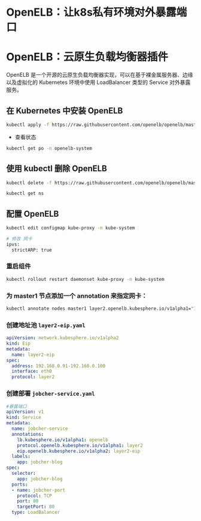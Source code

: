 # OpenELB：让k8s私有环境对外暴露端口


# OpenELB：云原生负载均衡器插件
OpenELB 是一个开源的云原生负载均衡器实现，可以在基于裸金属服务器、边缘以及虚拟化的 Kubernetes 环境中使用 LoadBalancer 类型的 Service 对外暴露服务。
## 在 Kubernetes 中安装 OpenELB
```sh
kubectl apply -f https://raw.githubusercontent.com/openelb/openelb/master/deploy/openelb.yaml
```
- 查看状态
```sh
kubectl get po -n openelb-system
```

## 使用 kubectl 删除 OpenELB
```sh
kubectl delete -f https://raw.githubusercontent.com/openelb/openelb/master/deploy/openelb.yaml
```
```sh
kubectl get ns
```

## 配置 OpenELB
```sh
kubectl edit configmap kube-proxy -n kube-system

# 修改 网卡
ipvs:
  strictARP: true
```
### 重启组件  
```sh
kubectl rollout restart daemonset kube-proxy -n kube-system
```
### 为 master1 节点添加一个 annotation 来指定网卡：  
```sh
kubectl annotate nodes master1 layer2.openelb.kubesphere.io/v1alpha1="192.168.0.2"
```
### 创建地址池 `layer2-eip.yaml`
```yaml
apiVersion: network.kubesphere.io/v1alpha2
kind: Eip
metadata:
  name: layer2-eip
spec:
  address: 192.168.0.91-192.168.0.100
  interface: eth0
  protocol: layer2
```
### 创建部署 `jobcher-service.yaml`
```yaml
#暴露端口
apiVersion: v1
kind: Service
metadata:
  name: jobcher-service
  annotations:
    lb.kubesphere.io/v1alpha1: openelb
    protocol.openelb.kubesphere.io/v1alpha1: layer2
    eip.openelb.kubesphere.io/v1alpha2: layer2-eip
  labels:
    app: jobcher-blog
spec:
  selector:
    app: jobcher-blog
  ports:
  - name: jobcher-port
    protocol: TCP
    port: 80
    targetPort: 80
  type: LoadBalancer
```
